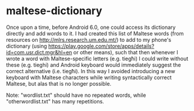 # maltese-dictionary

Once upon a time, before Android 6.0, one could access its dictionary directly and add words to it. I had created this list of Maltese words (from resources on http://mlrs.research.um.edu.mt/) to add to my phone's dictionary (using https://play.google.com/store/apps/details?id=com.usr.dict.mgr&hl=en or other means), such that then whenever I wrote a word with Maltese-specific letters (e.g. tiegħi) I could write without these (e.g. tieghi) and Android keyboard would immediately suggest the correct alternative (i.e. tiegħi). In this way I avoided introducing a new keyboard with Maltese characters while writing syntactically correct Maltese, but alas that is no longer possible.

Note: "wordlist.txt" should have no repeated words, while "otherwordlist.txt" has many repetitions.
